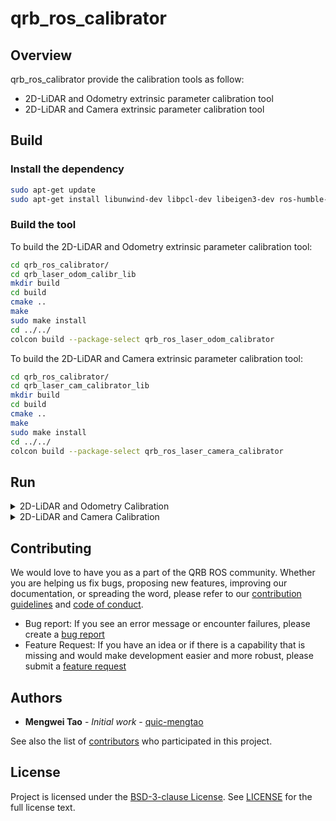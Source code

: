 
# qrb_ros_calibrator
<update with your project name and a short description>
<Table of Contents?>

## Overview
qrb_ros_calibrator provide the calibration tools as follow:
- 2D-LiDAR and Odometry extrinsic parameter calibration tool
- 2D-LiDAR and Camera extrinsic parameter calibration tool
## Build
### Install the dependency
```bash
sudo apt-get update
sudo apt-get install libunwind-dev libpcl-dev libeigen3-dev ros-humble-nav2-* libceres-dev libopencv-dev qtbase5-dev libqt5svg5-dev
```
### Build the tool
To build the 2D-LiDAR and Odometry extrinsic parameter calibration tool:
```bash
cd qrb_ros_calibrator/
cd qrb_laser_odom_calibr_lib
mkdir build
cd build
cmake ..
make
sudo make install
cd ../../
colcon build --package-select qrb_ros_laser_odom_calibrator
```
To build the 2D-LiDAR and Camera extrinsic parameter calibration tool:
```bash
cd qrb_ros_calibrator/
cd qrb_laser_cam_calibrator_lib
mkdir build
cd build
cmake ..
make
sudo make install
cd ../../
colcon build --package-select qrb_ros_laser_camera_calibrator
```
## Run

<details>
<summary>2D-LiDAR and Odometry Calibration</summary>

### Preparation
Calibration target construction: User use two boards with different length to construct two edges of a triangle.

Put the Calibration target in front of the 2D LiDAR

Generate the input file:

```bash
cd qrb_ros_calibrator/
source install/setup.bash
ros2 run qrb_ros_laser_odom_calibrator qrb_ros_inputfile_template_generator
```
Then the parameters_input.yaml file will generated in current folder.

Edit the parameters_input.yaml, and give the laser_topic name and odom topic name for data capturing.

Edit the parameters_input.yaml, and give the long_edge_length and short_edge_length that the board you use.

### Running the calibrator
```bash
ros2 run qrb_ros_laser_odom_calibrator qrb_ros_laser_odom_calibrator
```
### Data Capture
The calibrator will capture data by subscribe ROS topic.

User can capture a frame of data by click the button of "Capture Data"

Then user control the AMR/Vehicle to move and rotate then stop and capture a frame of data(Keep the calibration target in the FOV of 2D LiDAR).

The user click the button of "Capture Data" to capture one frame of data each time the AMR stops, repeating multiple times.

We recommend that users collect data more than 10 times

### Detect Features
After data capturing, user can click the button of "Detect Features" to detect the line features in the point cloud.

We draw the detected lines of the calibration target in "Line detection results" window using red corlor.

User can check the detection result, if the result is wrong, user can change the parameters by slide the sliders to get the new detected result.

### Parameters Interpretation
> **Note:**
> We use RANSAC to detect lines

max_dist_seen_as_continuous: Max distance seen as continuous in point cloud.

line_length_tolerance: Max length tolerance between detected line and target line(user input).

ransac_fitline_dist_th: The max distance threshold that taken as inner point when fitting 2d line.

### Calibration
User can check every line detection results by click "Next Frame" or "Last Frame" button.

Then click the button of Calibrate to solve the extrinsic paramters.

The rotation matrix and translation vector between 2D LiDAR frame to Odometry frame will be saved in "extrinsic.yaml" file in current folder.

</details>






<details>
<summary>2D-LiDAR and Camera Calibration</summary>

### Preparation
Calibration target: Checkerboard.

Put the Calibration target in front of the 2D LiDAR and Camera

Generate the input file:
```bash
cd qrb_ros_calibrator/
source install/setup.bash
ros2 run qrb_ros_laser_camera_calibrator qrb_ros_inputfile_template_generator
```

Then the parameters_input.yaml file will generated in current folder.

### Parameters Interpretation
> **Note:**
> We use RANSAC to detect lines

> **Note:**
> When capture first frame of data, user should put the calibration board in front of 2d-lidar meanwhile keep the axis of calibration board coordinate system parallel to the axis of laser coordinate system as much as possible for initial extrinsic guess.

image_topic_name: The ros topic name of the camera image.

laser_topic_name: The ros topic name of the 2D LiDAR scan.

relative_dist_from_laser2chessboard_origin: The distance(m) from laser plane to the origin point of calibration board coordinate system when capture first frame of data.

chessboard_length_in_laser_frame: The length of the checkerboard is scanned into line.

laser_x_wrt_chessboard: The axis of the checkerboard corresponding to the x-axis of the 2D lidar. If the direction is reversed, add "-" after the character. 

laser_y_wrt_chessboard: The axis of the checkerboard corresponding to the x-axis of the 2D lidar. If the direction is reversed, add "-" after the character.

laser_z_wrt_chessboard: The axis of the checkerboard corresponding to the x-axis of the 2D lidar. If the direction is reversed, add "-" after the character.

intrinsic: The camera intrinsic matrix

distortion: The camera distortion vector

chessborad_rows: The rows of the cornor points in the checkerboard.

chessborad_cols: The columns of the cornor points in the checkerboard.

chessboard_square_height: The heigth(mm) of the square in the checkerboard.

chessboard_square_width: The heigth(mm) of the square in the checkerboard.

left_margin_length: The length(mm) of margin to the left of the checker pattern of the checkerboard.

right_margin_length: The length(mm) of margin to the left of the checker pattern of the checkerboard.

up_margin_length: The length(mm) of margin above the checker pattern of the checkerboard.

down_margin_length: The length(mm) of margin below the checker pattern of the checkerboard.

max_dist_seen_as_continuous: Max distance seen as continuous in point cloud.

line_length_tolerance: Max length tolerance between detected line and target line(user input).

ransac_fitline_dist_th: The max distance threshold that taken as inner point when fitting 2d line.

User need to change the above parameters in parameters_input.yaml file according to the actual scenario.

### Running the calibrator
```bash
ros2 run qrb_ros_laser_camera_calibrator qrb_ros_laser_camera_calibrator
```
### Data Capture

The calibrator will capture data by subscribe ROS topic.

User can capture a frame of data by click the button of "Capture Data"

User put the calibration board in front of 2d-lidar meanwhile keep the axis of calibration board coordinate system parallel to the axis of laser coordinate system as much as possible.

Then user click the button of "Capture Data" to capture first frame of data.

Rotate and move the calibration board and capture data by pressing "Capture Data" button many times.

We recommend that users collect data more than 10 times
### Detect Features
After data capturing, user can click the button of "Detect Features" to detect the line features in the point cloud.

We draw the detected lines of the calibration target in "Line detection results" window using red corlor.

User can check the detection result, if the result is wrong, user can change the parameters by slide the sliders to get the new detected result.

### Calibration
User can check every line detection results by click "Next Frame" or "Last Frame" button.

Then click the button of Calibrate to solve the extrinsic paramters.

The rotation matrix and translation vector between 2D LiDAR frame to Camera frame will be saved in "extrinsic.yaml" file in current folder.

</details>


## Contributing

We would love to have you as a part of the QRB ROS community. Whether you are helping us fix bugs, proposing new features, improving our documentation, or spreading the word, please refer to our [contribution guidelines](./CONTRIBUTING.md) and [code of conduct](./CODE_OF_CONDUCT.md).

- Bug report: If you see an error message or encounter failures, please create a [bug report](../../issues)
- Feature Request: If you have an idea or if there is a capability that is missing and would make development easier and more robust, please submit a [feature request](../../issues)

<Update link with template>


## Authors

* **Mengwei Tao** - *Initial work* - [quic-mengtao](https://github.com/quic-mengtao)

See also the list of [contributors](https://github.com/your/project/contributors) who participated in this project.


## License

Project is licensed under the [BSD-3-clause License](https://spdx.org/licenses/BSD-3-Clause.html). See [LICENSE](./LICENSE) for the full license text.

